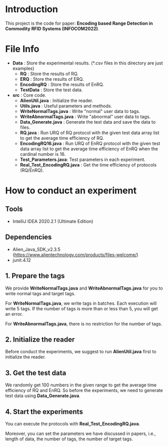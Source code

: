 # Introduction

This project is the code for paper: **Encoding based Range Detection in Commodity RFID Systems (INFOCOM2022)**.



# File Info

- **Data** : Store the experimental results. (*.csv files in this directory are just examples)
  - **RQ** : Store the results of RQ.
  - **ERQ** : Store the results of ERQ.
  - **EncodingRQ** : Store the results of EnRQ.
  - **TestData** : Store the test data.
- **src** : Core code.
  - **AlienUtil.java** : Initialize the reader.
  - **Utils.java** : Useful parameters and methods.
  - **WriteNormalTags.java** : Write "normal" user data to tags.
  - **WriteAbnormalTags.java** : Write "abnormal" user data to tags.
  - **Data_Generate.java** : Generate the test data and save the data to files.
  - **RQ.java** : Run URQ of RQ protocol with the given test data array list to get the average time efficiency of RQ.
  - **EncodingRQ16.java** : Run URQ of EnRQ protocol with the given test data array list to get the average time efficiency of EnRQ when the cardinal number is 16.
  - **Test_Parameters.java**:  Test parameters in each experiment.
  - **Real_Test_EncodingRQ.java** : Get the time efficiency of protocols (RQ/EnRQ).



# How to conduct an experiment

## Tools

- IntelliJ IDEA 2020.2.1 (Ultimate Edition)

## Dependencies

- Alien_Java_SDK_v2.3.5 (https://www.alientechnology.com/products/files-welcome/)
- junit.4.12

## 1. Prepare the tags

We provide **WriteNormalTags.java** and **WriteAbnormalTags.java** for you to write normal tags and target tags.

For **WriteNormalTags.java**, we write tags in batches. Each execution will write 5 tags. If the number of  tags is more than or less than 5, you will get an error.

For **WriteAbnormalTags.java**, there is no restriction for the number of tags.

## 2. Initialize the reader

Before conduct the experiments, we suggest to run **AlienUtil.java** first to initialize the reader.

## 3. Get the test data

We randomly get 100 numbers in the given range to get the average time efficiency of RQ and EnRQ. So before the experiments, we need to generate test data using **Data_Generate.java**.

## 4. Start the experiments

You can execute the protocols with **Real_Test_EncodingRQ.java**.

Moreover, you can set the parameters we have discussed in papers, i.e., length of data, the number of tags, the number of target tags.
